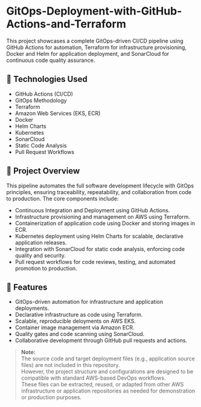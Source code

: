 # GitOps-Deployment-with-GitHub-Actions-and-Terraform

This project showcases a complete GitOps-driven CI/CD pipeline using GitHub Actions for automation, Terraform for infrastructure provisioning, Docker and Helm for application deployment, and SonarCloud for continuous code quality assurance.

## 🔧 Technologies Used

- GitHub Actions (CI/CD)
- GitOps Methodology
- Terraform
- Amazon Web Services (EKS, ECR)
- Docker
- Helm Charts
- Kubernetes
- SonarCloud
- Static Code Analysis
- Pull Request Workflows

## 📌 Project Overview

This pipeline automates the full software development lifecycle with GitOps principles, ensuring traceability, repeatability, and collaboration from code to production. The core components include:

- Continuous Integration and Deployment using GitHub Actions.
- Infrastructure provisioning and management on AWS using Terraform.
- Containerization of application code using Docker and storing images in ECR.
- Kubernetes deployment using Helm Charts for scalable, declarative application releases.
- Integration with SonarCloud for static code analysis, enforcing code quality and security.
- Pull request workflows for code reviews, testing, and automated promotion to production.

## 🚀 Features

- GitOps-driven automation for infrastructure and application deployments.
- Declarative infrastructure as code using Terraform.
- Scalable, reproducible deloyments on AWS EKS.
- Container image management via Amazon ECR.
- Quality gates and code scanning using SonarCloud.
- Collaborative development through GitHub pull requests and actions.


> **Note:**  
> The source code and target deployment files (e.g., application source files) are not included in this repository.  
> However, the project structure and configurations are designed to be compatible with standard AWS-based DevOps workflows.  
> These files can be extracted, reused, or adapted from other AWS infrastructure or application repositories as needed for demonstration or production purposes.
